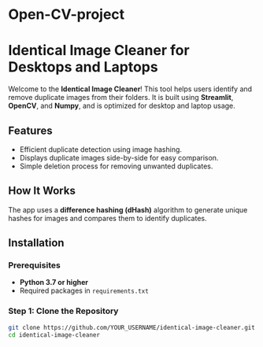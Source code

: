 # Open-CV-project
# Identical Image Cleaner for Desktops and Laptops

Welcome to the **Identical Image Cleaner**! This tool helps users identify and remove duplicate images from their folders. It is built using **Streamlit**, **OpenCV**, and **Numpy**, and is optimized for desktop and laptop usage.

## Features

- Efficient duplicate detection using image hashing.
- Displays duplicate images side-by-side for easy comparison.
- Simple deletion process for removing unwanted duplicates.

## How It Works

The app uses a **difference hashing (dHash)** algorithm to generate unique hashes for images and compares them to identify duplicates.

## Installation

### Prerequisites

- **Python 3.7 or higher**
- Required packages in `requirements.txt`

### Step 1: Clone the Repository

```bash
git clone https://github.com/YOUR_USERNAME/identical-image-cleaner.git
cd identical-image-cleaner
